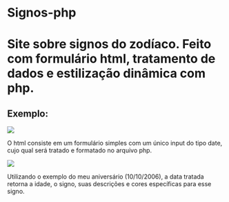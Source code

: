# Signos-php
<h1>Site sobre signos do zodíaco. Feito com formulário html, tratamento de dados e estilização dinâmica com php.</h1>
<h2>Exemplo:</h2>

<img src="![image](https://github.com/MrSampaio/Signos-php/assets/118141328/dba3845e-3799-4598-bf28-c69b27ebbe45)">
<p>O html consiste em um formulário simples com um único input do tipo date, cujo qual será tratado e formatado no arquivo php.</p>

<img src="![image](https://github.com/MrSampaio/Signos-php/assets/118141328/364e9072-5095-405a-9a97-a60d34082b2b)">
<p>Utilizando o exemplo do meu aniversário (10/10/2006), a data tratada retorna a idade, o signo, suas descrições e cores específicas para esse signo.</p>
